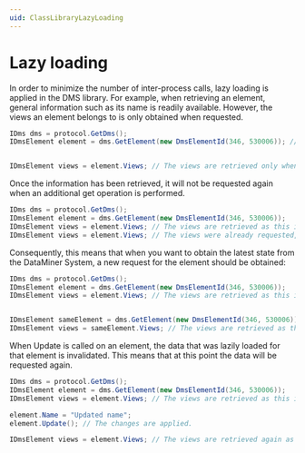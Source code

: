```yaml
---
uid: ClassLibraryLazyLoading
---
```


# Lazy loading

In order to minimize the number of inter-process calls, lazy loading is applied in the DMS library. For example, when retrieving an element, general information such as its name is readily available. However, the views an element belongs to is only obtained when requested.

```csharp
IDms dms = protocol.GetDms();
IDmsElement element = dms.GetElement(new DmsElementId(346, 530006)); // At this point, general information such as the Name of the element is already available.


IDmsElement views = element.Views; // The views are retrieved only when requested.
```

Once the information has been retrieved, it will not be requested again when an additional get operation is performed.

```csharp
IDms dms = protocol.GetDms();
IDmsElement element = dms.GetElement(new DmsElementId(346, 530006));
IDmsElement views = element.Views; // The views are retrieved as this is the first time the views are requested.
IDmsElement views = element.Views; // The views were already requested, so no new request is executed to retrieve the views as this information is already available.
```

Consequently, this means that when you want to obtain the latest state from the DataMiner System, a new request for the element should be obtained:

```csharp
IDms dms = protocol.GetDms();
IDmsElement element = dms.GetElement(new DmsElementId(346, 530006));
IDmsElement views = element.Views; // The views are retrieved as this is the first time the views are requested for this object.


IDmsElement sameElement = dms.GetElement(new DmsElementId(346, 530006));
IDmsElement views = sameElement.Views; // The views are retrieved as this is the first time the views are requested for this object.
```

When Update is called on an element, the data that was lazily loaded for that element is invalidated. This means that at this point the data will be requested again.

```csharp
IDms dms = protocol.GetDms();
IDmsElement element = dms.GetElement(new DmsElementId(346, 530006));
IDmsElement views = element.Views; // The views are retrieved as this is the first time the views are requested for this object.

element.Name = "Updated name";
element.Update(); // The changes are applied.

IDmsElement views = element.Views; // The views are retrieved again as there was an update in the meantime.
```

